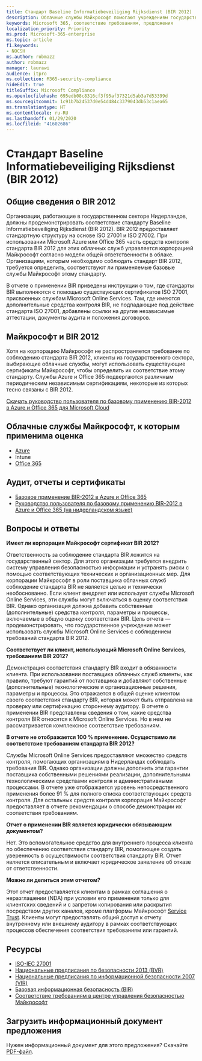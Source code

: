 ```yaml
---
title: Стандарт Baseline Informatiebeveiliging Rijksdienst (BIR 2012)
description: Облачные службы Майкрософт помогают учреждениям государственного сектора Нидерландов соответствовать стандарту BIR 2012.
keywords: Microsoft 365, соответствие требованиям, предложения
localization_priority: Priority
ms.prod: Microsoft-365-enterprise
ms.topic: article
f1.keywords:
- NOCSH
ms.author: robmazz
author: robmazz
manager: laurawi
audience: itpro
ms.collection: M365-security-compliance
hideEdit: true
titleSuffix: Microsoft Compliance
ms.openlocfilehash: 695edb08c8316cf3f95af37321d5ab3a7d53399d
ms.sourcegitcommit: 1c91b7b24537d0e54d484c3379043db53c1aea65
ms.translationtype: HT
ms.contentlocale: ru-RU
ms.lasthandoff: 01/29/2020
ms.locfileid: "41602686"
---
```

# <a name="baseline-informatiebeveiliging-rijksdienst-standard-bir-2012"></a>Стандарт Baseline Informatiebeveiliging Rijksdienst (BIR 2012)

## <a name="bir-2012-overview"></a>Общие сведения о BIR 2012

Организации, работающие в государственном секторе Нидерландов, должны продемонстрировать соответствие стандарту Baseline Informatiebeveiliging Rijksdienst (BIR 2012). BIR 2012 предоставляет стандартную структуру на основе ISO 27001 и ISO 27002. При использовании Microsoft Azure или Office 365 часть средств контроля стандарта BIR 2012 для этих облачных служб управляется корпорацией Майкрософт согласно модели общей ответственности в облаке. Организациям, которым необходимо соблюдать стандарт BIR 2012, требуется определить, соответствуют ли применяемые базовые службы Майкрософт этому стандарту.

В отчете о применении BIR приведены инструкции о том, где стандарты BIR выполняются с помощью существующих сертификатов ISO 27001, присвоенных службам Microsoft Online Services. Там, где имеются дополнительные средства контроля BIR, не подпадающие под действие стандарта ISO 27001, добавлены ссылки на другие независимые аттестации, документы аудита и положения договоров.

## <a name="microsoft-and-bir-2012"></a>Майкрософт и BIR 2012

Хотя на корпорацию Майкрософт не распространяется требование по соблюдению стандарта BIR 2012, клиенты из государственного сектора, выбирающие облачные службы, могут использовать существующие сертификаты Майкрософт, чтобы определить их соответствие этому стандарту. Службы Azure и Office 365 подвергаются различным периодическим независимым сертификациям, некоторые из которых тесно связаны с BIR 2012.

[Скачать руководство пользователя по базовому применению BIR-2012 в Azure и Office 365 для Microsoft Cloud](https://go.microsoft.com/fwlink/p/?linkid=2099461)

## <a name="microsoft-in-scope-cloud-services"></a>Облачные службы Майкрософт, к которым применима оценка

- [Azure](https://aka.ms/AzureCompliance)
- Intune
- [Office 365](https://go.microsoft.com/fwlink/p/?LinkID=2077751)

## <a name="audits-reports-and-certificates"></a>Аудит, отчеты и сертификаты

- [Базовое применение BIR-2012 в Azure и Office 365](https://protection.office.com/DownloadFile/ServiceAssurance/Document/compliance/Azure%20and%20Office%20365%20BIR-2012%20Baseline%20Coverage/pdf)
- [Руководство пользователя по базовому применению BIR-2012 в Azure и Office 365 (на нидерландском языке)](https://protection.office.com/DownloadFile/ServiceAssurance/Document/compliance/Azure%20and%20Office%20365%20BIR-2012%20Baseline%20Coverage%20User%20Guide_Dutch/docx)

## <a name="frequently-asked-questions"></a>Вопросы и ответы

**Имеет ли корпорация Майкрософт сертификат BIR 2012?**

Ответственность за соблюдение стандарта BIR ложится на государственный сектор. Для этого организации требуется внедрить систему управления безопасностью информации и устранять риски с помощью соответствующих технических и организационных мер. Для корпорации Майкрософт в роли поставщика облачных служб соблюдение стандарта BIR не является целью и технически необоснованно. Если клиент внедряет или использует службы Microsoft Online Services, эти службы могут включаться в оценку соответствия BIR. Однако организация должна добавить собственные (дополнительные) средства контроля, параметры и процессы, включаемые в общую оценку соответствия BIR. Цель отчета — продемонстрировать, что государственное учреждение может использовать службы Microsoft Online Services с соблюдением требований стандарта BIR 2012.

**Соответствует ли клиент, использующий Microsoft Online Services, требованиям BIR 2012?**

Демонстрация соответствия стандарту BIR входит в обязанности клиента. При использовании поставщика облачных служб клиенты, как правило, требуют гарантий от поставщика и добавляют собственные (дополнительные) технологические и организационные решения, параметры и процессы. Это отражается в общей оценке клиентом своего соответствия стандарту BIR, которая может быть отправлена на проверку или сертификацию стороннему аудитору. В отчете о применении BIR представлены сведения о том, какие средства контроля BIR относятся к Microsoft Online Services. Но в нем не рассматривается комплексное соответствие требованиям.

**В отчете не отображается 100 % применение. Осуществимо ли соответствие требованиям стандарта BIR 2012?**

Службы Microsoft Online Services предоставляют множество средств контроля, помогающих организациям в Нидерландах соблюдать требования BIR. Однако организации должны дополнить эти гарантии поставщика собственными решениями реализации, дополнительными технологическими средствами контроля и административными процессами. В отчете уже отображается уровень непосредственного применения более 91 % для полного списка соответствующих средств контроля. Для остальных средств контроля корпорация Майкрософт предоставляет в отчете рекомендации о способе демонстрации их соответствия требованиям.

**Отчет о применении BIR является юридически обязывающим документом?**

Нет. Это вспомогательное средство для внутреннего процесса клиента по обеспечению соответствия стандарту BIR, помогающее создать уверенность в осуществимости соответствия стандарту BIR. Отчет является описательным и включает юридическое заявление об отказе от ответственности.

**Можно ли делиться этим отчетом?**

Этот отчет предоставляется клиентам в рамках соглашения о неразглашении (NDA) при условии его применения только для клиентских сведений и с запретом копирования или раскрытия посредством других каналов, кроме платформы Майкрософт [Service Trust](https://www.microsoft.com/TrustCenter/STP/default.aspx). Клиенты могут предоставлять общий доступ к отчету внутреннему или внешнему аудитору в рамках соответствующих процессов обеспечения соответствия требованиям или гарантий.

## <a name="resources"></a>Ресурсы

- [ISO-IEC 27001](offering-iso-27001.md)
- [Национальные предписания по безопасности 2013 (BVR)](https://wetten.overheid.nl/BWBR0033512/2013-06-01)
- [Национальные предписания по информационной безопасности 2007 (VIR)](https://wetten.overheid.nl/BWBR0022141/2007-07-01)
- [Базовая информационная безопасность (BIR)](https://www.earonline.nl/index.php/BIR_2012)
- [Соответствие требованиям в центре управления безопасностью Майкрософт](https://www.microsoft.com/trust-center/compliance/compliance-overview)

## <a name="download-the-offering-backgrounder"></a>Загрузить информационный документ предложения

Нужен информационный документ для этого предложения? Скачайте [PDF-файл](https://download.microsoft.com/download/F/0/0/F00F62B6-254B-41AC-AC79-7A43CD6E376C/BIR2012-Compliance.pdf).
